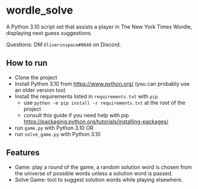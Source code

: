 # wordle_solve
A Python 3.10 script set that assists a player in The New York Times Wordle, displaying next guess suggestions. 

Questions: DM `Oliverinspace#0048` on Discord.

## How to run
- Clone the project
- Install Python 3.10 from https://www.python.org/ (you can probably use an older version too)
- Install the requirements listed in `requirements.txt` with `pip`
  - use `python -m pip install -r requirements.txt` at the root of the project
  - consult this guide if you need help with pip https://packaging.python.org/tutorials/installing-packages/
- run `game.py` with Python 3.10
  OR
- run `solve_game.py` with Python 3.10


## Features
- Game: play a round of the game, a random solution word is chosen from the universe of possible words unless a solution word is passed.
- Solve Game: tool to suggest solution words while playing elsewhere. 

